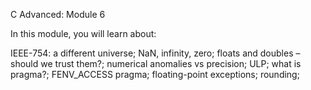 C Advanced: Module 6

In this module, you will learn about:

IEEE-754: a different universe;
NaN, infinity, zero;
floats and doubles – should we trust them?;
numerical anomalies vs precision;
ULP;
what is pragma?;
FENV_ACCESS pragma;
floating-point exceptions;
rounding;